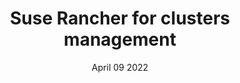 ---
title: 'Suse Rancher for clusters management'
description: 'Suse Rancher for clusters management'
date: 'April 09 2022'
thumbnail: 'rancher.jpg'
tags: 'kubernetes, k8s, rancher'
excerpt: "Suse Rancher have amazing tools, that abstracting all the vendor specifics when having to deal with different cloud providers..."
draft: true
---